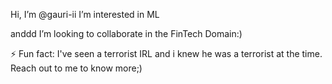  Hi, I’m @gauri-ii
 I’m interested in ML

 anddd I’m looking to collaborate in the FinTech Domain:)


⚡ Fun fact: I've seen a terrorist IRL and i knew he was a terrorist at the time. Reach out to me to know more;)

<!---
gauri-ii/gauri-ii is a ✨ special ✨ repository because its `README.md` (this file) appears on your GitHub profile.
You can click the Preview link to take a look at your changes.
--->

